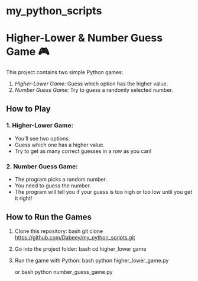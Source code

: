 # my_python_scripts


# Higher-Lower & Number Guess Game 🎮

This project contains two simple Python games:

1. *Higher-Lower Game*: Guess which option has the higher value.
2. *Number Guess Game*: Try to guess a randomly selected number.

## How to Play

### 1. Higher-Lower Game:
- You’ll see two options.
- Guess which one has a higher value.
- Try to get as many correct guesses in a row as you can!

### 2. Number Guess Game:
- The program picks a random number.
- You need to guess the number.
- The program will tell you if your guess is too high or too low until you get it right!

## How to Run the Games

1. Clone this repository:
   bash
   git clone https://github.com/Dabeey/my_python_scripts.git
   

3. Go into the project folder:
   bash
   cd higher_lower game
   

4. Run the game with Python:
   bash
   python higher_lower_game.py
   
   or
   bash
   python number_guess_game.py
   

